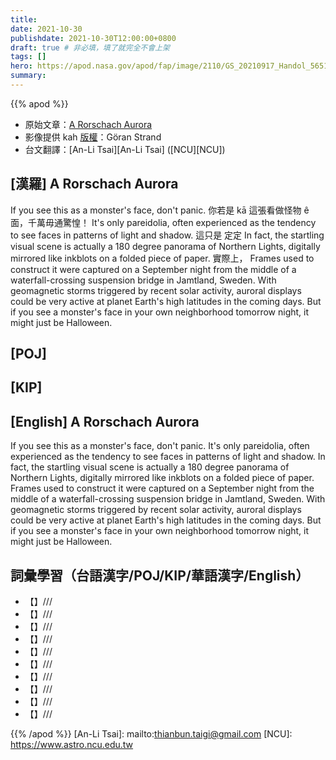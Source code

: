 ```yaml
---
title:
date: 2021-10-30
publishdate: 2021-10-30T12:00:00+0800
draft: true # 非必填，填了就完全不會上架
tags: []
hero: https://apod.nasa.gov/apod/fap/image/2110/GS_20210917_Handol_5651_Pan.jpg
summary:
---
```


{{% apod %}}

- 原始文章：[A Rorschach Aurora](https://apod.nasa.gov/apod/ap211030.html)
- 影像提供 kah [版權][copyright]：Göran Strand
- 台文翻譯：[An-Li Tsai][An-Li Tsai] ([NCU][NCU])

## [漢羅] A Rorschach Aurora
If you see this as a monster's face, don't panic. 
你若是 kā 這張看做怪物 ê 面，千萬毋通驚惶！
It's only pareidolia, often experienced as the tendency to see faces in patterns of light and shadow. 
這只是
定定
In fact, the startling visual scene is actually a 180 degree panorama of Northern Lights, digitally mirrored like inkblots on a folded piece of paper. 
實際上，
Frames used to construct it were captured on a September night from the middle of a waterfall-crossing suspension bridge in Jamtland, Sweden. 
With geomagnetic storms triggered by recent solar activity, auroral displays could be very active at planet Earth's high latitudes in the coming days. 
But if you see a monster's face in your own neighborhood tomorrow night, it might just be Halloween.

## [POJ]

## [KIP]

## [English] A Rorschach Aurora
If you see this as a monster's face, don't panic. 
It's only pareidolia, often experienced as the tendency to see faces in patterns of light and shadow. 
In fact, the startling visual scene is actually a 180 degree panorama of Northern Lights, digitally mirrored like inkblots on a folded piece of paper. 
Frames used to construct it were captured on a September night from the middle of a waterfall-crossing suspension bridge in Jamtland, Sweden. 
With geomagnetic storms triggered by recent solar activity, auroral displays could be very active at planet Earth's high latitudes in the coming days. 
But if you see a monster's face in your own neighborhood tomorrow night, it might just be Halloween.

## 詞彙學習（台語漢字/POJ/KIP/華語漢字/English）
- 【】///
- 【】///
- 【】///
- 【】///
- 【】///
- 【】///
- 【】///
- 【】///
- 【】///
- 【】///

{{% /apod %}}
[An-Li Tsai]: mailto:thianbun.taigi@gmail.com
[NCU]: https://www.astro.ncu.edu.tw

[copyright]: https://apod.nasa.gov/apod/fap/lib/about_apod.html#srapply
